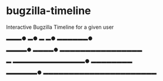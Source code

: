 # bugzilla-timeline

Interactive Bugzilla Timeline for a given user

▬▬▬● ▬●   ▬   ▬●     ▬▬▬▬▬▬●

▬▬▬▬●   ▬▬▬▬● ▬▬▬▬▬▬▬▬▬▬▬▬▬▬▬▬

   ▬ ▬▬▬▬▬▬▬▬▬▬▬▬▬▬●  ▬▬▬▬▬▬▬▬

▬▬▬▬▬▬● ▬▬▬▬▬▬▬▬▬▬▬▬▬▬▬▬▬▬▬▬▬▬
